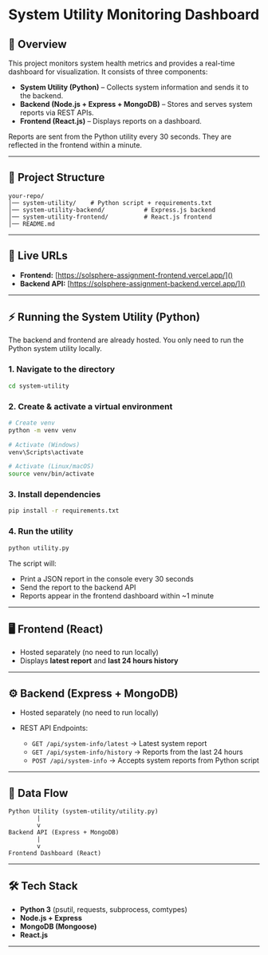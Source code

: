 # System Utility Monitoring Dashboard

## 📌 Overview

This project monitors system health metrics and provides a real-time dashboard for visualization.
It consists of three components:

* **System Utility (Python)** – Collects system information and sends it to the backend.
* **Backend (Node.js + Express + MongoDB)** – Stores and serves system reports via REST APIs.
* **Frontend (React.js)** – Displays reports on a dashboard.

Reports are sent from the Python utility every 30 seconds. They are reflected in the frontend within a minute.

---

## 📂 Project Structure

```
your-repo/
│── system-utility/    # Python script + requirements.txt
│── system-utility-backend/           # Express.js backend
│── system-utility-frontend/          # React.js frontend
│── README.md
```

---

## 🚀 Live URLs

* **Frontend:** [https://solsphere-assignment-frontend.vercel.app/]()
* **Backend API:** [https://solsphere-assignment-backend.vercel.app/]()


---

## ⚡ Running the System Utility (Python)

The backend and frontend are already hosted.
You only need to run the Python system utility locally.

### 1. Navigate to the directory

```bash
cd system-utility
```

### 2. Create & activate a virtual environment

```bash
# Create venv
python -m venv venv

# Activate (Windows)
venv\Scripts\activate

# Activate (Linux/macOS)
source venv/bin/activate
```

### 3. Install dependencies

```bash
pip install -r requirements.txt
```

### 4. Run the utility

```bash
python utility.py
```

The script will:

* Print a JSON report in the console every 30 seconds
* Send the report to the backend API
* Reports appear in the frontend dashboard within \~1 minute

---

## 🖥️ Frontend (React)

* Hosted separately (no need to run locally)
* Displays **latest report** and **last 24 hours history**

---

## ⚙️ Backend (Express + MongoDB)

* Hosted separately (no need to run locally)
* REST API Endpoints:

  * `GET /api/system-info/latest` → Latest system report
  * `GET /api/system-info/history` → Reports from the last 24 hours
  * `POST /api/system-info` → Accepts system reports from Python script

---

## 📡 Data Flow

```
Python Utility (system-utility/utility.py)
        |
        v
Backend API (Express + MongoDB)
        |
        v
Frontend Dashboard (React)
```

---

## 🛠️ Tech Stack

* **Python 3** (psutil, requests, subprocess, comtypes)
* **Node.js + Express**
* **MongoDB (Mongoose)**
* **React.js**

---

